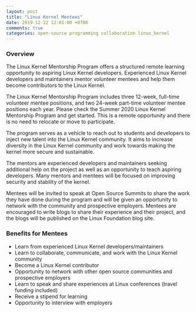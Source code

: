 ```yaml
---
layout: post
title: "Linux Kernel Mentees"
date: 2019-12-22 12:01:00 +0700
comments: true
categories: open-source programming collaboration linux_kernel
---
```


### Overview

The Linux Kernel Mentorship Program offers a structured remote learning
opportunity to aspiring Linux Kernel developers. Experienced Linux Kernel
developers and maintainers mentor volunteer mentees and help them become
contributors to the Linux Kernel. 

The Linux Kernel Mentorship Program includes three 12-week, full-time volunteer
mentee positions, and two 24-week part-time volunteer mentee positions each
year. Please check the Summer 2020 Linux Kernel Mentorship Program and get
started. This is a remote opportunity and there is no need to relocate or move
to participate.

The program serves as a vehicle to reach out to students and developers to
inject new talent into the Linux Kernel community. It aims to increase diversity
in the Linux Kernel community and work towards making the kernel more secure and
sustainable.

The mentors are experienced developers and maintainers seeking additional help
on the project as well as an opportunity to teach aspiring developers. Many
mentors and mentees will be  focused on improving security and stability of the
kernel.

Mentees will be invited to speak at Open Source Summits to share the work they
have done during the program and will be given an opportunity to network with
the community and prospective employers. Mentees are encouraged to write blogs
to share their experience and their project, and the blogs will be published on
the Linux Foundation blog site. 

### Benefits for Mentees

* Learn from experienced Linux Kernel developers/maintainers
* Learn to collaborate, communicate, and work with the Linux Kernel community
* Become a Linux Kernel contributor
* Opportunity to network with other open source communities and prospective
  employers
* Learn to speak and share experiences at Linux conferences (travel funding
  included)
* Receive a stipend for learning
* Opportunity to interview with employers


